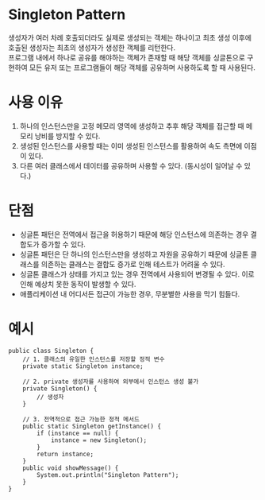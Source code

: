 # Singleton Pattern
생성자가 여러 차례 호출되더라도 실제로 생성되는 객체는 하나이고 최초 생성 이후에 호출된 생성자는 최초의 생성자가 생성한 객체를 리턴한다.              
프로그램 내에서 하나로 공유를 해야하는 객체가 존재할 때 해당 객체를 싱글톤으로 구현하여 모든 유저 또는 프로그램들이 해당 객체를 공유하며 사용하도록 할 때 사용된다.            
# 사용 이유
1. 하나의 인스턴스만을 고정 메모리 영역에 생성하고 추후 해당 객체를 접근할 때 메모리 낭비를 방지할 수 있다.
2. 생성된 인스턴스를 사용할 때는 이미 생성된 인스턴스를 활용하여 속도 측면에 이점이 있다.
3. 다른 여러 클래스에서 데이터를 공유하며 사용할 수 있다. (동시성이 일어날 수 있다.)
# 단점
- 싱글톤 패턴은 전역에서 접근을 허용하기 때문에 해당 인스턴스에 의존하는 경우 결합도가 증가할 수 있다.
- 싱글톤 패턴은 단 하나의 인스턴스만을 생성하고 자원을 공유하기 때문에 싱글톤 클래스를 의존하는 클래스는 결합도 증가로 인해 테스트가 어려울 수 있다.
- 싱글톤 클래스가 상태를 가지고 있는 경우 전역에서 사용되어 변경될 수 있다. 이로 인해 예상치 못한 동작이 발생할 수 있다.
- 애플리케이션 내 어디서든 접근이 가능한 경우, 무분별한 사용을 막기 힘들다.
# 예시
```
public class Singleton {
    // 1. 클래스의 유일한 인스턴스를 저장할 정적 변수
    private static Singleton instance;

    // 2. private 생성자를 사용하여 외부에서 인스턴스 생성 불가
    private Singleton() {
        // 생성자
    }

    // 3. 전역적으로 접근 가능한 정적 메서드
    public static Singleton getInstance() {
        if (instance == null) {
            instance = new Singleton();
        }
        return instance;
    }
    public void showMessage() {
        System.out.println("Singleton Pattern");
    }
}
```
